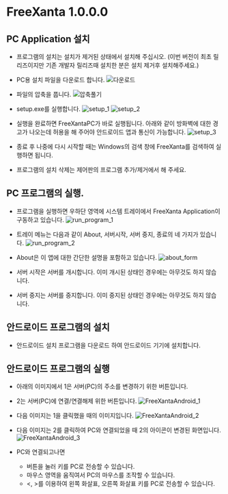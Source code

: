 # FreeXanta 1.0.0.0

## PC Application 설치
* 프로그램의 설치는 설치가 제거된 상태에서 설치해 주십시오.
(이번 버전이 최초 릴리즈이지만 기존 개발자 릴리즈때 설치한 분은 설치 제거후 설치해주세요.)
* PC용 설치 파일을 다운로드 합니다.
![다운로드](./download_zip.png)
* 파일의 압축을 풉니다.
![압축풀기](./extract_zip.png)
* setup.exe를 실행합니다.
![setup_1](./setup_1.png)
![setup_2](./setup_2.png)

* 실행을 완료하면 FreeXantaPC가 바로 실행됩니다.
아래와 같이 방화벽에 대한 경고가 나오는데 허용을 해 주어야 안드로이드 앱과 통신이 가능합니다.
![setup_3](./setup_3.png)

* 종료 후 나중에 다시 시작할 때는 Windows의 검색 창에 FreeXanta를 검색하여 실행하면 됩니다.
* 프로그램의 설치 삭제는 제어판의 프로그램 추가/제거에서 해 주세요.

## PC 프로그램의 실행.

* 프로그램을 실행하면 우하단 영역에 시스템 트레이에서 FreeXanta Application이 구동하고 있습니다.
![run_program_1](./run_program_1.png)

* 트레이 메뉴는 다음과 같이 About, 서버시작, 서버 중지, 종료의 네 가지가 있습니다.
![run_program_2](./run_program_2.png)

* About은 이 앱에 대한 간단한 설명을 포함하고 있습니다.
![about_form](./about_form.png)
* 서버 시작은 서버를 개시합니다. 이미 개시된 상태인 경우에는 아무것도 하지 않습니다.
* 서버 중지는 서버를 중지합니다. 이미 중지된 상태인 경우에는 아무것도 하지 않습니다.

## 안드로이드 프로그램의 설치
* 안드로이드 설치 프로그램을 다운로드 하여 안드로이드 기기에 설치합니다.

## 안드로이드 프로그램의 실행
* 아래의 이미지에서 1은 서버(PC)의 주소를 변경하기 위한 버튼입니다.
* 2는 서버(PC)에 연결/연결해제 위한 버튼입니다.
![FreeXantaAndroid_1](./FreeXantaAndroid_1.png)

* 다음 이미지는 1을 클릭했을 때의 이미지입니다.
![FreeXantaAndroid_2](./FreeXantaAndroid_2.png)

* 다음 이미지는 2를 클릭하여 PC와 연결되었을 때 2의 아이콘이 변경된 화면입니다.
![FreeXantaAndroid_3](./FreeXantaAndroid_3.png)

* PC와 연결되고나면
   * 버튼을 눌러 키를 PC로 전송할 수 있습니다.
   * 마우스 영역을 움직여서 PC의 마우스를 조작할 수 있습니다.
   * <, >를 이용하여 왼쪽 화살표, 오른쪽 화살표 키를 PC로 전송할 수 있습니다.
